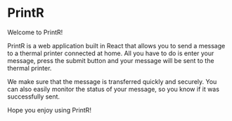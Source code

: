 # PrintR 
Welcome to PrintR!

PrintR is a web application built in React that allows you to send a message to a thermal printer connected at home. All you have to do is enter your message, press the submit button and your message will be sent to the thermal printer.

We make sure that the message is transferred quickly and securely. You can also easily monitor the status of your message, so you know if it was successfully sent.

Hope you enjoy using PrintR!
